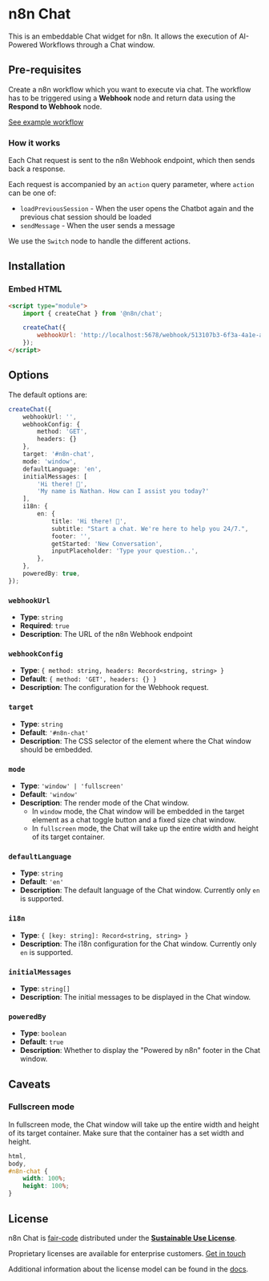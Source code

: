 # n8n Chat
This is an embeddable Chat widget for n8n. It allows the execution of AI-Powered Workflows through a Chat window.

## Pre-requisites
Create a n8n workflow which you want to execute via chat. The workflow has to be triggered using a **Webhook** node and return data using the **Respond to Webhook** node.

[See example workflow](/resources/workflow.json)

### How it works
Each Chat request is sent to the n8n Webhook endpoint, which then sends back a response.

Each request is accompanied by an `action` query parameter, where `action` can be one of:
- `loadPreviousSession` - When the user opens the Chatbot again and the previous chat session should be loaded
- `sendMessage` - When the user sends a message

We use the `Switch` node to handle the different actions.

## Installation

### Embed HTML
```html
<script type="module">
	import { createChat } from '@n8n/chat';

	createChat({
		webhookUrl: 'http://localhost:5678/webhook/513107b3-6f3a-4a1e-af21-659f0ed14183'
	});
</script>
```

## Options
The default options are:

```ts
createChat({
	webhookUrl: '',
	webhookConfig: {
		method: 'GET',
		headers: {}
	},
	target: '#n8n-chat',
	mode: 'window',
	defaultLanguage: 'en',
	initialMessages: [
		'Hi there! 👋',
		'My name is Nathan. How can I assist you today?'
	],
	i18n: {
		en: {
			title: 'Hi there! 👋',
			subtitle: "Start a chat. We're here to help you 24/7.",
			footer: '',
			getStarted: 'New Conversation',
			inputPlaceholder: 'Type your question..',
		},
	},
	poweredBy: true,
});
```

### `webhookUrl`
- **Type**: `string`
- **Required**: `true`
- **Description**: The URL of the n8n Webhook endpoint

### `webhookConfig`
- **Type**: `{ method: string, headers: Record<string, string> }`
- **Default**: `{ method: 'GET', headers: {} }`
- **Description**: The configuration for the Webhook request.

### `target`
- **Type**: `string`
- **Default**: `'#n8n-chat'`
- **Description**: The CSS selector of the element where the Chat window should be embedded.

### `mode`
- **Type**: `'window' | 'fullscreen'`
- **Default**: `'window'`
- **Description**: The render mode of the Chat window.
  - In `window` mode, the Chat window will be embedded in the target element as a chat toggle button and a fixed size chat window.
  - In `fullscreen` mode, the Chat will take up the entire width and height of its target container.

### `defaultLanguage`
- **Type**: `string`
- **Default**: `'en'`
- **Description**: The default language of the Chat window. Currently only `en` is supported.

### `i18n`
- **Type**: `{ [key: string]: Record<string, string> }`
- **Description**: The i18n configuration for the Chat window. Currently only `en` is supported.

### `initialMessages`
- **Type**: `string[]`
- **Description**: The initial messages to be displayed in the Chat window.

### `poweredBy`
- **Type**: `boolean`
- **Default**: `true`
- **Description**: Whether to display the "Powered by n8n" footer in the Chat window.


## Caveats

### Fullscreen mode
In fullscreen mode, the Chat window will take up the entire width and height of its target container. Make sure that the container has a set width and height.

```css
html,
body,
#n8n-chat {
	width: 100%;
	height: 100%;
}
```

## License
n8n Chat is [fair-code](http://faircode.io) distributed under the
[**Sustainable Use License**](https://github.com/n8n-io/n8n/blob/master/packages/cli/LICENSE.md).

Proprietary licenses are available for enterprise customers. [Get in touch](mailto:license@n8n.io)

Additional information about the license model can be found in the
[docs](https://docs.n8n.io/reference/license/).
